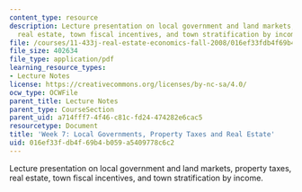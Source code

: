 ```yaml
---
content_type: resource
description: Lecture presentation on local government and land markets, property taxes,
  real estate, town fiscal incentives, and town stratification by income.
file: /courses/11-433j-real-estate-economics-fall-2008/016ef33fdb4f69b4b059a5409778c6c2_wk7.pdf
file_size: 402634
file_type: application/pdf
learning_resource_types:
- Lecture Notes
license: https://creativecommons.org/licenses/by-nc-sa/4.0/
ocw_type: OCWFile
parent_title: Lecture Notes
parent_type: CourseSection
parent_uid: a714fff7-4f46-c81c-fd24-474282e6cac5
resourcetype: Document
title: 'Week 7: Local Governments, Property Taxes and Real Estate'
uid: 016ef33f-db4f-69b4-b059-a5409778c6c2
---
```

Lecture presentation on local government and land markets, property taxes, real estate, town fiscal incentives, and town stratification by income.